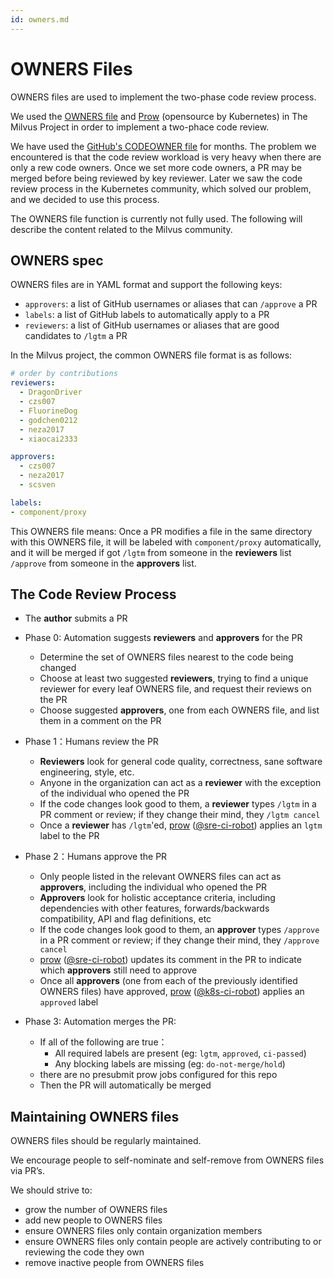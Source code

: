```yaml
---
id: owners.md
---
```


# OWNERS Files

OWNERS files are used to implement the two-phase code review process.

We used the [OWNERS file](https://github.com/kubernetes/community/blob/master/contributors/guide/owners.md) and [Prow](https://github.com) (opensource by Kubernetes) in The Milvus Project in order to implement a two-phace code review. 

We have used the [GitHub's CODEOWNER file](https://docs.github.com/en/github/creating-cloning-and-archiving-repositories/creating-a-repository-on-github/about-code-owners) for months. The problem we encountered is that the code review workload is very heavy when there are only a rew code owners. Once we set more code owners, a PR may be merged before being reviewed by key reviewer. Later we saw the code review process in the Kubernetes community, which solved our problem, and we decided to use this process.

The OWNERS file function is currently not fully used. The following will describe the content related to the Milvus community.



## OWNERS spec

OWNERS files are in YAML format and support the following keys:

-   `approvers`: a list of GitHub usernames or aliases that can `/approve` a PR
-   `labels`: a list of GitHub labels to automatically apply to a PR
-   `reviewers`: a list of GitHub usernames or aliases that are good candidates to `/lgtm` a PR



In the Milvus project, the common OWNERS file format is as follows:

```yaml
# order by contributions
reviewers:
  - DragonDriver
  - czs007
  - FluorineDog
  - godchen0212
  - neza2017
  - xiaocai2333

approvers:
  - czs007
  - neza2017
  - scsven

labels:
- component/proxy
```

This OWNERS file means: Once a PR modifies a file in the same directory with this OWNERS file, it will be labeled with `component/proxy` automatically, and it will be merged if got `/lgtm` from someone in the **reviewers** list `/approve` from someone in the **approvers** list.



## The Code Review Process

-   The **author** submits a PR
-   Phase 0: Automation suggests **reviewers** and **approvers** for the PR
    -   Determine the set of OWNERS files nearest to the code being changed
    -   Choose at least two suggested **reviewers**, trying to find a unique reviewer for every leaf OWNERS file, and request their reviews on the PR
    -   Choose suggested **approvers**, one from each OWNERS file, and list them in a comment on the PR

-   Phase 1：Humans review the PR
    -   **Reviewers** look for general code quality, correctness, sane software engineering, style, etc.
    -   Anyone in the organization can act as a **reviewer** with the exception of the individual who opened the PR
    -   If the code changes look good to them, a **reviewer** types `/lgtm` in a PR comment or review; if they change their mind, they `/lgtm cancel`
    -   Once a **reviewer** has `/lgtm`'ed, [prow](https://prow.zilliz.cc/) ([@sre-ci-robot](https://github.com/sre-ci-robot)) applies an `lgtm` label to the PR
-   Phase 2：Humans approve the PR
    -   Only people listed in the relevant OWNERS files can act as **approvers**, including the individual who opened the PR
    -   **Approvers** look for holistic acceptance criteria, including dependencies with other features, forwards/backwards compatibility, API and flag definitions, etc
    -   If the code changes look good to them, an **approver** types `/approve` in a PR comment or review; if they change their mind, they `/approve cancel`
    -   [prow](https://prow.zilliz.cc/) ([@sre-ci-robot](https://github.com/sre-ci-robot)) updates its comment in the PR to indicate which **approvers** still need to approve
    -   Once all **approvers** (one from each of the previously identified OWNERS files) have approved, [prow](https://prow.k8s.io/) ([@k8s-ci-robot](https://github.com/k8s-ci-robot/)) applies an `approved` label
-   Phase 3: Automation merges the PR:
    -   If all of the following are true：
        -   All required labels are present (eg: `lgtm`, `approved`, `ci-passed`)
        -   Any blocking labels are missing (eg: `do-not-merge/hold`)
    -   there are no presubmit prow jobs configured for this repo
    -   Then the PR will automatically be merged



## Maintaining OWNERS files

OWNERS files should be regularly maintained.

We encourage people to self-nominate and self-remove from OWNERS files via PR’s.

We should strive to:

-   grow the number of OWNERS files
-   add new people to OWNERS files
-   ensure OWNERS files only contain organization members
-   ensure OWNERS files only contain people are actively contributing to or reviewing the code they own
-   remove inactive people from OWNERS files
